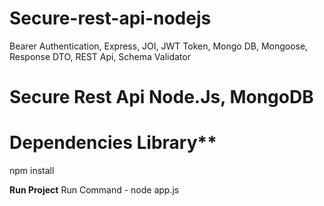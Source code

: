 # Secure-rest-api-nodejs
Bearer Authentication, Express, JOI, JWT Token, Mongo DB, Mongoose, Response DTO, REST Api, Schema Validator

# Secure Rest Api Node.Js, MongoDB

# Dependencies Library**
npm install

**Run Project**
Run Command - node app.js
